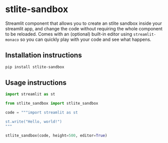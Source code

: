# stlite-sandbox

Streamlit component that allows you to create an stlite sandbox inside your streamlit app,
and change the code without requiring the whole component to be reloaded. Comes with
an (optional) built-in editor using `streamlit-monaco` so you can quickly play with your
code and see what happens.

## Installation instructions

```sh
pip install stlite-sandbox
```

## Usage instructions

```python
import streamlit as st

from stlite_sandbox import stlite_sandbox

code = """import streamlit as st

st.write("Hello, world!")
"""

stlite_sandbox(code, height=500, editor=True)
```